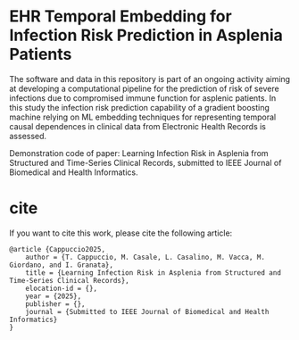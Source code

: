 # EHR Temporal Embedding for Infection Risk Prediction in Asplenia Patients
The software and data in this repository is part of an ongoing activity aiming at
developing a computational pipeline for the prediction of risk of severe infections due to compromised immune function for asplenic patients. 
In this study the infection risk prediction capability of a gradient boosting machine relying on ML embedding techniques for representing temporal causal dependences in clinical data from Electronic Health Records is assessed. 

Demonstration code of paper: Learning Infection Risk in Asplenia from Structured and Time-Series Clinical Records, submitted to 
IEEE Journal of Biomedical and Health Informatics.

# cite
If you want to cite this work, please cite the following article:

```
@article {Cappuccio2025,
	author = {T. Cappuccio, M. Casale, L. Casalino, M. Vacca, M. Giordano, and I. Granata},
	title = {Learning Infection Risk in Asplenia from Structured and Time-Series Clinical Records},
	elocation-id = {},
	year = {2025},
	publisher = {},
	journal = {Submitted to IEEE Journal of Biomedical and Health Informatics}
}
```
